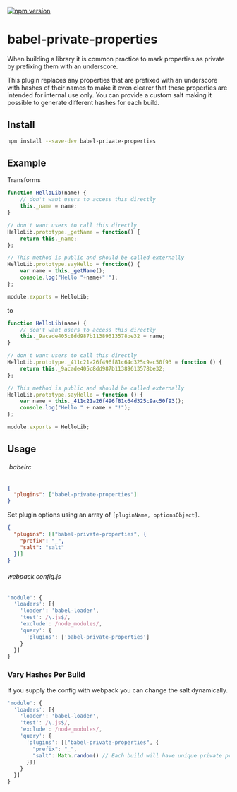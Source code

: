 [![npm version](https://badge.fury.io/js/babel-private-properties.svg)](https://badge.fury.io/js/babel-private-properties)
# babel-private-properties

When building a library it is common practice to mark properties as private by prefixing them with an underscore.

This plugin replaces any properties that are prefixed with an underscore with hashes of their names to make it even clearer that these properties are intended for internal use only. You can provide a custom salt making it possible to generate different hashes for each build.

## Install
```bash
npm install --save-dev babel-private-properties
```

## Example

Transforms
```js
function HelloLib(name) {
    // don't want users to access this directly
    this._name = name;
}

// don't want users to call this directly
HelloLib.prototype._getName = function() {
    return this._name;
};

// This method is public and should be called externally
HelloLib.prototype.sayHello = function() {
    var name = this._getName();
    console.log("Hello "+name+"!");
};

module.exports = HelloLib;
```

to
```js
function HelloLib(name) {
    // don't want users to access this directly
    this._9acade405c8dd987b11389613578be32 = name;
}

// don't want users to call this directly
HelloLib.prototype._411c21a26f496f81c64d325c9ac50f93 = function () {
    return this._9acade405c8dd987b11389613578be32;
};

// This method is public and should be called externally
HelloLib.prototype.sayHello = function () {
    var name = this._411c21a26f496f81c64d325c9ac50f93();
    console.log("Hello " + name + "!");
};

module.exports = HelloLib;
```

## Usage

###### .babelrc
```json
{
  "plugins": ["babel-private-properties"]
}
```

Set plugin options using an array of `[pluginName, optionsObject]`.
```json
{
  "plugins": [["babel-private-properties", {
    "prefix": "_",
    "salt": "salt"
  }]]
}
```

###### webpack.config.js
```js
'module': {
  'loaders': [{
    'loader': 'babel-loader',
    'test': /\.js$/,
    'exclude': /node_modules/,
    'query': {
      'plugins': ['babel-private-properties']
    }
  }]
}
```

### Vary Hashes Per Build
If you supply the config with webpack you can change the salt dynamically.

```js
'module': {
  'loaders': [{
    'loader': 'babel-loader',
    'test': /\.js$/,
    'exclude': /node_modules/,
    'query': {
      'plugins': [["babel-private-properties", {
        "prefix": "_",
        "salt": Math.random() // Each build will have unique private property names
      }]]
    }
  }]
}
```